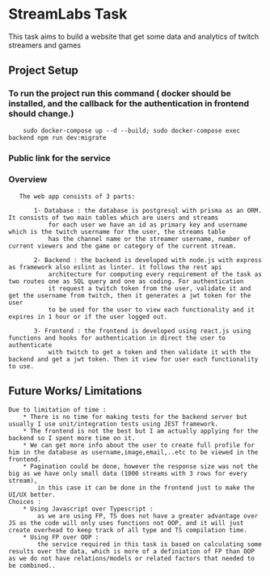 # StreamLabs Task

This task aims to build a website that get some data and analytics of twitch streamers and games

## Project Setup 

### To run the project run this command ( docker should be installed, and the callback for the authentication in frontend should change.)
```
    sudo docker-compose up --d --build; sudo docker-compose exec backend npm run dev:migrate
```

### Public link for the service 


### Overview
 ```
    The web app consists of 3 parts:
    
        1- Database : the database is postgresql with prisma as an ORM. It consists of two main tables which are users and streams
            for each user we have an id as primary key and username which is the twitch username for the user, the streams table
            has the channel name or the streamer username, number of current viewers and the game or category of the current stream.

        2- Backend : the backend is developed with node.js with express as framework also eslint as linter. it follows the rest api 
            architecture for computing every requirement of the task as two routes one as SQL query and one as coding. For authentication
            it request a twitch token from the user, validate it and get the username from twitch, then it generates a jwt token for the user
            to be used for the user to view each functionality and it expires in 1 hour or if the user logged out.

        3- Frontend : the frontend is developed using react.js using functions and hooks for authentication in direct the user to authenticate 
            with twitch to get a token and then validate it with the backend and get a jwt token. Then it view for user each functionality to use.

```   



## Future Works/ Limitations
    Due to limitation of time : 
        * There is no time for making tests for the backend server but usually I use unit/integration tests using JEST framework.
        * The frontend is not the best but I am actually applying for the backend so I spent more time on it.
        * We can get more info about the user to create full profile for him in the database as username,image,email,..etc to be viewed in the frontend.
        * Pagination could be done, however the response size was not the big as we have only small data (1000 streams with 3 rows for every stream),
            in this case it can be done in the frontend just to make the UI/UX better.
    Choices :
        * Using Javascript over Typescript : 
            as we are using FP, TS does not have a greater advantage over JS as the code will only uses functions not OOP, and it will just create overhead to keep track of all type and TS compilation time.
        * Using FP over OOP :
            the service required in this task is based on calculating some results over the data, which is more of a definiation of FP than OOP as we do not have relations/models or related factors that needed to be combined..  
        
    